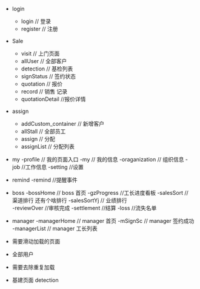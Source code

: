 - login
    - login // 登录
    - register // 注册
- Sale
    - visit  // 上门页面
    - allUser // 全部客户
    - detection  // 基检列表
    - signStatus  // 签约状态
    - quotation  // 报价
    - record  // 销售 记录
    - quotationDetail  //报价详情
    
- assign
    - addCustom_container // 新增客户
    - allStall // 全部员工
    - assign // 分配
    - assignList // 分配列表
- my
    -profile // 我的页面入口
    -my // 我的信息
    -oraganization // 组织信息
    -job //工作信息
    -setting //设置 
- remind
    -remind //提醒事件
- boss
    -bossHome // boss 首页
    -gzProgress //工长进度看板
    -salesSort // 渠道排行    还有个啥排行
    -salesSortYj // 业绩排行   
    -reviewOver  //审核完成
    -settlement  //结算
    -loss  //流失名单
- manager
    -managerHome // manager 首页
    -mSignSc // manager 签约成功
    -managerList // manager 工长列表




- 需要滑动加载的页面
- 全部用户

- 需要去除重复加载
- 基建页面 detection